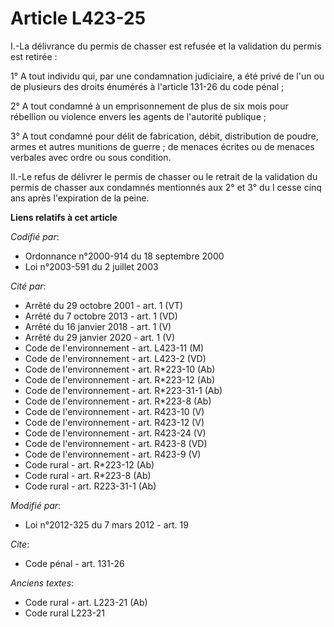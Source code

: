 # Article L423-25

I.-La délivrance du permis de chasser est refusée et la validation du permis est retirée : 

1° A tout individu qui, par une condamnation judiciaire, a été privé de l'un ou de plusieurs des droits énumérés à l'article
131-26 du code pénal ; 

2° A tout condamné à un emprisonnement de plus de six mois pour rébellion ou violence envers les agents de l'autorité
publique ; 

3° A tout condamné pour délit de fabrication, débit, distribution de poudre, armes et autres munitions de guerre ; de menaces
écrites ou de menaces verbales avec ordre ou sous condition. 

II.-Le refus de délivrer le permis de chasser ou le retrait de la validation du permis de chasser aux condamnés mentionnés
aux 2° et 3° du I cesse cinq ans après l'expiration de la peine.

**Liens relatifs à cet article**

_Codifié par_:

  - Ordonnance n°2000-914 du 18 septembre 2000
  - Loi n°2003-591 du 2 juillet 2003

_Cité par_:

  - Arrêté du 29 octobre 2001 - art. 1 (VT)
  - Arrêté du 7 octobre 2013 - art. 1 (VD)
  - Arrêté du 16 janvier 2018 - art. 1 (V)
  - Arrêté du 29 janvier 2020 - art. 1 (V)
  - Code de l'environnement - art. L423-11 (M)
  - Code de l'environnement - art. L423-2 (VD)
  - Code de l'environnement - art. R*223-10 (Ab)
  - Code de l'environnement - art. R*223-12 (Ab)
  - Code de l'environnement - art. R*223-31-1 (Ab)
  - Code de l'environnement - art. R*223-8 (Ab)
  - Code de l'environnement - art. R423-10 (V)
  - Code de l'environnement - art. R423-12 (V)
  - Code de l'environnement - art. R423-24 (V)
  - Code de l'environnement - art. R423-8 (VD)
  - Code de l'environnement - art. R423-9 (V)
  - Code rural - art. R*223-12 (Ab)
  - Code rural - art. R*223-8 (Ab)
  - Code rural - art. R223-31-1 (Ab)

_Modifié par_:

  - Loi n°2012-325 du 7 mars 2012 - art. 19

_Cite_:

  - Code pénal - art. 131-26

_Anciens textes_:

  - Code rural - art. L223-21 (Ab)
  - Code rural L223-21
